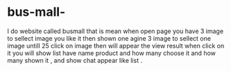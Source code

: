 # bus-mall-
I do website called busmall that is mean when open page you have 3 image to sellect image you like it then shown one agine 3 image to sellect one image untill 25 click on image then will appear the view result when click on it you will show list have name product and how many choose it and how many shown it , and show chat appear like list .